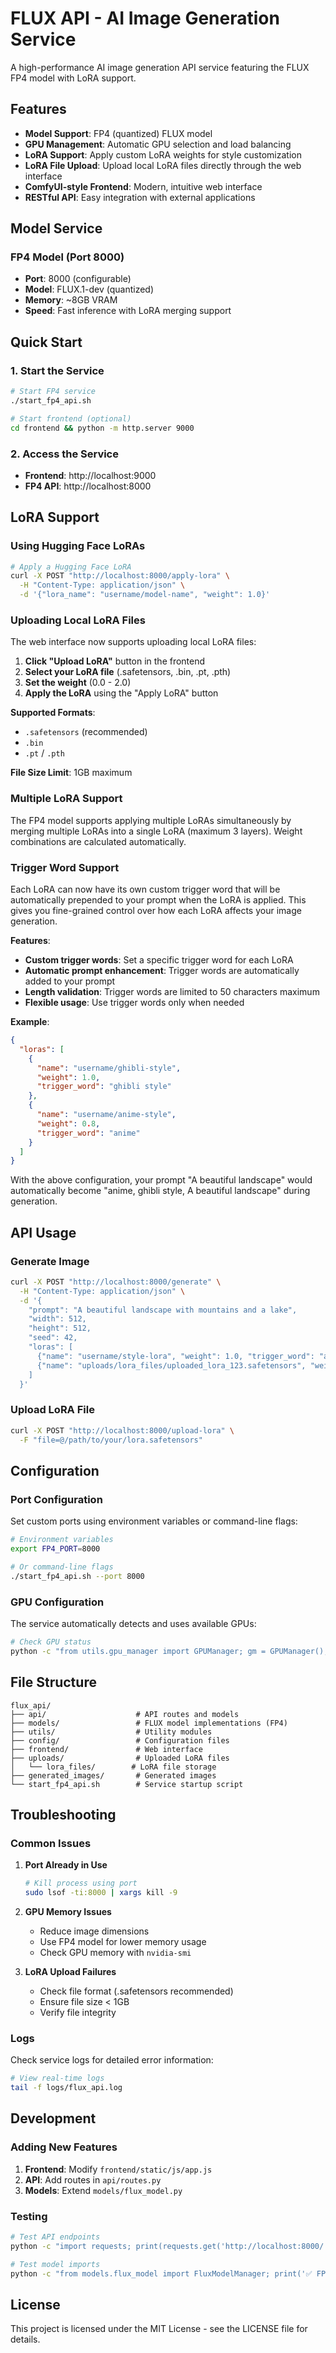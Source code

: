 # FLUX API - AI Image Generation Service

A high-performance AI image generation API service featuring the FLUX FP4 model with LoRA support.

## Features

- **Model Support**: FP4 (quantized) FLUX model
- **GPU Management**: Automatic GPU selection and load balancing
- **LoRA Support**: Apply custom LoRA weights for style customization
- **LoRA File Upload**: Upload local LoRA files directly through the web interface
- **ComfyUI-style Frontend**: Modern, intuitive web interface
- **RESTful API**: Easy integration with external applications

## Model Service

### FP4 Model (Port 8000)
- **Port**: 8000 (configurable)
- **Model**: FLUX.1-dev (quantized)
- **Memory**: ~8GB VRAM
- **Speed**: Fast inference with LoRA merging support


## Quick Start

### 1. Start the Service

```bash
# Start FP4 service
./start_fp4_api.sh

# Start frontend (optional)
cd frontend && python -m http.server 9000
```

### 2. Access the Service

- **Frontend**: http://localhost:9000
- **FP4 API**: http://localhost:8000

## LoRA Support

### Using Hugging Face LoRAs

```bash
# Apply a Hugging Face LoRA
curl -X POST "http://localhost:8000/apply-lora" \
  -H "Content-Type: application/json" \
  -d '{"lora_name": "username/model-name", "weight": 1.0}'
```

### Uploading Local LoRA Files

The web interface now supports uploading local LoRA files:

1. **Click "Upload LoRA"** button in the frontend
2. **Select your LoRA file** (.safetensors, .bin, .pt, .pth)
3. **Set the weight** (0.0 - 2.0)
4. **Apply the LoRA** using the "Apply LoRA" button

**Supported Formats**:
- `.safetensors` (recommended)
- `.bin`
- `.pt` / `.pth`

**File Size Limit**: 1GB maximum

### Multiple LoRA Support

The FP4 model supports applying multiple LoRAs simultaneously by merging multiple LoRAs into a single LoRA (maximum 3 layers). Weight combinations are calculated automatically.

### Trigger Word Support

Each LoRA can now have its own custom trigger word that will be automatically prepended to your prompt when the LoRA is applied. This gives you fine-grained control over how each LoRA affects your image generation.

**Features**:
- **Custom trigger words**: Set a specific trigger word for each LoRA
- **Automatic prompt enhancement**: Trigger words are automatically added to your prompt
- **Length validation**: Trigger words are limited to 50 characters maximum
- **Flexible usage**: Use trigger words only when needed

**Example**:
```json
{
  "loras": [
    {
      "name": "username/ghibli-style", 
      "weight": 1.0, 
      "trigger_word": "ghibli style"
    },
    {
      "name": "username/anime-style", 
      "weight": 0.8, 
      "trigger_word": "anime"
    }
  ]
}
```

With the above configuration, your prompt "A beautiful landscape" would automatically become "anime, ghibli style, A beautiful landscape" during generation.

## API Usage

### Generate Image

```bash
curl -X POST "http://localhost:8000/generate" \
  -H "Content-Type: application/json" \
  -d '{
    "prompt": "A beautiful landscape with mountains and a lake",
    "width": 512,
    "height": 512,
    "seed": 42,
    "loras": [
      {"name": "username/style-lora", "weight": 1.0, "trigger_word": "artistic style"},
      {"name": "uploads/lora_files/uploaded_lora_123.safetensors", "weight": 0.8, "trigger_word": "detailed"}
    ]
  }'
```

### Upload LoRA File

```bash
curl -X POST "http://localhost:8000/upload-lora" \
  -F "file=@/path/to/your/lora.safetensors"
```

## Configuration

### Port Configuration

Set custom ports using environment variables or command-line flags:

```bash
# Environment variables
export FP4_PORT=8000

# Or command-line flags
./start_fp4_api.sh --port 8000
```

### GPU Configuration

The service automatically detects and uses available GPUs:

```bash
# Check GPU status
python -c "from utils.gpu_manager import GPUManager; gm = GPUManager(); print(gm.get_gpu_info())"
```

## File Structure

```
flux_api/
├── api/                    # API routes and models
├── models/                 # FLUX model implementations (FP4)
├── utils/                  # Utility modules
├── config/                 # Configuration files
├── frontend/               # Web interface
├── uploads/                # Uploaded LoRA files
│   └── lora_files/        # LoRA file storage
├── generated_images/       # Generated images
└── start_fp4_api.sh        # Service startup script
```

## Troubleshooting

### Common Issues

1. **Port Already in Use**
   ```bash
   # Kill process using port
   sudo lsof -ti:8000 | xargs kill -9
   ```

2. **GPU Memory Issues**
   - Reduce image dimensions
   - Use FP4 model for lower memory usage
   - Check GPU memory with `nvidia-smi`

3. **LoRA Upload Failures**
   - Check file format (.safetensors recommended)
   - Ensure file size < 1GB
   - Verify file integrity

### Logs

Check service logs for detailed error information:

```bash
# View real-time logs
tail -f logs/flux_api.log
```

## Development

### Adding New Features

1. **Frontend**: Modify `frontend/static/js/app.js`
2. **API**: Add routes in `api/routes.py`
3. **Models**: Extend `models/flux_model.py`

### Testing

```bash
# Test API endpoints
python -c "import requests; print(requests.get('http://localhost:8000/').json())"

# Test model imports
python -c "from models.flux_model import FluxModelManager; print('✅ FP4 model imports successfully')"
```

## License

This project is licensed under the MIT License - see the LICENSE file for details.